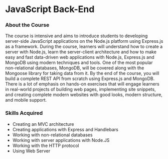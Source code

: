 # JavaScript Back-End

### About the Course

The course is intensive and aims to introduce students to developing server-side JavaScript applications on the Node.js platform using Express.js as a framework. During the course, learners will understand how to create a server with Node.js, learn the server-client architecture and how to make easy and fast data-driven web applications with Node.js, Express.js and MongoDB using modern techniques and tools. One of the most popular non-relational databases, MongoDB, will be covered along with the Mongoose library for taking data from it. By the end of the course, you will build a complete REST API from scratch using Express.js and MongoDB. There is a lot of emphasis on hands-on exercises that will engage learners in real-world projects of building web pages, implementing site snippets, and creating complete modern websites with good looks, modern structure, and mobile support.

### Skills Acquired

- Creating an MVC architecture
- Creating applications with Express and Handlebars
- Working with non-relational databases
- Working with server applications with Node.JS
- Working with the HTTP protocol
- Using Web Server

